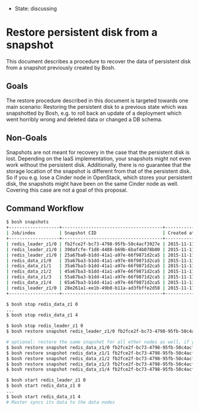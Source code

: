 - State: discussing

# Restore persistent disk from a snapshot

This document describes a procedure to recover the data of persistent disk from a snapshot previously created by Bosh.

## Goals

The restore procedure described in this document is targeted towards one main scenario: Restoring the persistent disk to a previous state which was snapshotted by Bosh, e.g. to roll back an update of a deployment which went horribly wrong and deleted data or changed a DB schema.

## Non-Goals

Snapshots are not meant for recovery in the case that the persistent disk is lost. Depending on the IaaS implementation, your snapshots might not even work without the persistent disk. Additionally, there is no guarantee that the storage location of the snapshot is different from that of the persistent disk. So if you e.g. lose a Cinder node in OpenStack, which stores your persistent disk, the snapshots might have been on the same Cinder node as well. Covering this case are not a goal of this proposal.

## Command Workflow

```bash
$ bosh snapshots
+-------------------+--------------------------------------+---------------------------+-------+
| Job/index         | Snapshot CID                         | Created at                | Clean |
+-------------------+--------------------------------------+---------------------------+-------+
| redis_leader_z1/0 | fb2fce2f-bc73-4798-95fb-50c4acf3927e | 2015-11-11 12:25:25 +0000 | false |
| redis_leader_z1/0 | 390afcfe-f1d8-4488-b69b-6baf4b078b00 | 2015-11-11 12:37:31 +0000 | false |
| redis_leader_z1/0 | 25a67ba0-b1dd-41a1-a97e-66f9871d2ca5 | 2015-11-11 12:38:29 +0000 | false |
| redis_data_z1/0   | 35a67ba3-b1dd-41a1-a97e-66f9871d2ca5 | 2015-11-11 12:39:29 +0000 | false |
| redis_data_z1/1   | 35a67ba3-b1dd-41a1-a97e-66f9871d2ca5 | 2015-11-11 12:39:29 +0000 | false |
| redis_data_z1/2   | 45a67ba3-b1dd-41a1-a97e-66f9871d2ca5 | 2015-11-11 12:39:29 +0000 | false |
| redis_data_z1/3   | 55a67ba3-b1dd-41a1-a97e-66f9871d2ca5 | 2015-11-11 12:39:29 +0000 | false |
| redis_data_z1/4   | 65a67ba3-b1dd-41a1-a97e-66f9871d2ca5 | 2015-11-11 12:39:29 +0000 | false |
| redis_leader_z1/0 | 28e261a1-ee1b-49b0-b11a-ad3fbffe2d58 | 2015-11-11 13:50:01 +0000 | true  |
+-------------------+--------------------------------------+---------------------------+-------+

$ bosh stop redis_data_z1 0
...
$ bosh stop redis_data_z1 4

$ bosh stop redis_leader_z1 0
$ bosh restore snapshot redis_leader_z1/0 fb2fce2f-bc73-4798-95fb-50c4acf3927e

# optional: restore the same snapshot for all other nodes as well, if your service allows for it.
$ bosh restore snapshot redis_data_z1/0 fb2fce2f-bc73-4798-95fb-50c4acf3927e
$ bosh restore snapshot redis_data_z1/1 fb2fce2f-bc73-4798-95fb-50c4acf3927e
$ bosh restore snapshot redis_data_z1/2 fb2fce2f-bc73-4798-95fb-50c4acf3927e
$ bosh restore snapshot redis_data_z1/3 fb2fce2f-bc73-4798-95fb-50c4acf3927e
$ bosh restore snapshot redis_data_z1/4 fb2fce2f-bc73-4798-95fb-50c4acf3927e

$ bosh start redis_leader_z1 0
$ bosh start redis_data_z1 0
...
$ bosh start redis_data_z1 4
# Master syncs its data to the data nodes
```
